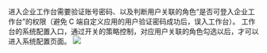 进入企业工作台需要验证账号密码、以及判断用户关联的角色“是否可登入企业工作台”的权限（避免 C 端自定义应用的用户验证密码成功后，误入工作台）。
工作台的系统配置入口，通过开关的策略控制，对应用户关联的角色勾选以后，才可以进入系统配置页面。
![](https://main.qcloudimg.com/raw/013e31fc8332bb6f1032cf68e704dd09.png)
